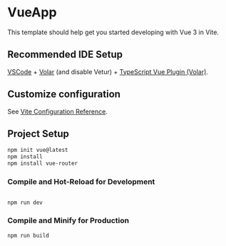 # VueApp

This template should help get you started developing with Vue 3 in Vite.

## Recommended IDE Setup

[VSCode](https://code.visualstudio.com/) + [Volar](https://marketplace.visualstudio.com/items?itemName=johnsoncodehk.volar) (and disable Vetur) + [TypeScript Vue Plugin (Volar)](https://marketplace.visualstudio.com/items?itemName=johnsoncodehk.vscode-typescript-vue-plugin).

## Customize configuration

See [Vite Configuration Reference](https://vitejs.dev/config/).

## Project Setup

```sh
npm init vue@latest
npm install
npm install vue-router
```

### Compile and Hot-Reload for Development

```sh![2022-03-18 16_27_47-localhost_3000](https://user-images.githubusercontent.com/54764740/158956189-a5d14f92-e02f-4c07-a114-aa647b61f288.png)

npm run dev
```

### Compile and Minify for Production

```sh
npm run build
```
